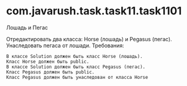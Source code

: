 # com.javarush.task.task11.task1101
Лошадь и Пегас

Отредактировать два класса: Horse (лошадь) и Pegasus (пегас).
Унаследовать пегаса от лошади.
Требования:

    В классе Solution должен быть класс Horse (лошадь).
    Класс Horse должен быть public.
    В классе Solution должен быть класс Pegasus (пегас).
    Класс Pegasus должен быть public.
    Класс Pegasus должен быть унаследован от класса Horse
